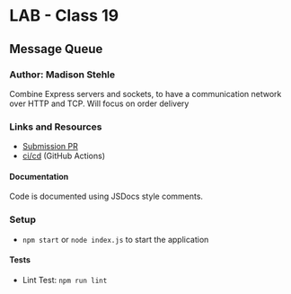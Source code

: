 # LAB - Class 19
## Message Queue
### Author: Madison Stehle

Combine Express servers and sockets, to have a communication network over HTTP and TCP. Will focus on order delivery


### Links and Resources

- [Submission PR](https://github.com/madisonstehle/message-queue/pull/1)
- [ci/cd](https://github.com/madisonstehle/message-queue/actions) (GitHub Actions)


#### Documentation

Code is documented using JSDocs style comments.


### Setup

- `npm start` or `node index.js` to start the application


#### Tests

- Lint Test: `npm run lint`